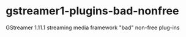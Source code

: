 # gstreamer1-plugins-bad-nonfree


GStreamer 1.11.1 streaming media framework "bad" non-free plug-ins
